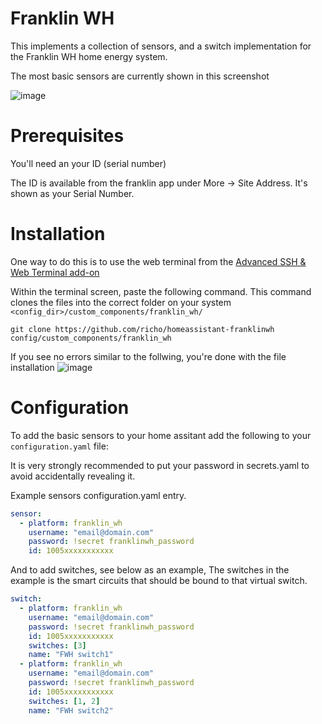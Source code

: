 # Franklin WH

This implements a collection of sensors, and a switch implementation for the Franklin WH home energy system.

The most basic sensors are currently shown in this screenshot

![image](https://github.com/slackwilson/homeassistant-franklinwh/assets/109522242/e9d0dd64-dde2-4d40-b0ce-42c108e56086)


# Prerequisites

You'll need an your ID (serial number)

The ID is available from the franklin app under More -> Site Address. It's shown as your Serial Number.

# Installation


One way to do this is to use the web terminal from the [Advanced SSH & Web Terminal add-on](https://github.com/hassio-addons/addon-ssh)

Within the terminal screen, paste the following command. This command clones the files into the correct folder on your system `<config_dir>/custom_components/franklin_wh/`
```
git clone https://github.com/richo/homeassistant-franklinwh config/custom_components/franklin_wh
```

If you see no errors similar to the follwing, you're done with the file installation
![image](https://github.com/slackwilson/homeassistant-franklinwh/assets/109522242/8cf66ea9-3947-4f47-91aa-d6da1b2621e1)



# Configuration

To add the basic sensors to your home assitant add the following to your `configuration.yaml` file:

It is very strongly recommended to put your password in secrets.yaml to avoid accidentally revealing it.

Example sensors configuration.yaml entry.

```yaml
sensor:
  - platform: franklin_wh
    username: "email@domain.com"
    password: !secret franklinwh_password
    id: 1005xxxxxxxxxxx
```

And to add switches, see below as an example, The switches in the example is the smart circuits that should be
bound to that virtual switch.


```yaml
switch:
  - platform: franklin_wh
    username: "email@domain.com"
    password: !secret franklinwh_password
    id: 1005xxxxxxxxxxx
    switches: [3]
    name: "FWH switch1"
  - platform: franklin_wh
    username: "email@domain.com"
    password: !secret franklinwh_password
    id: 1005xxxxxxxxxxx
    switches: [1, 2]
    name: "FWH switch2"
```



